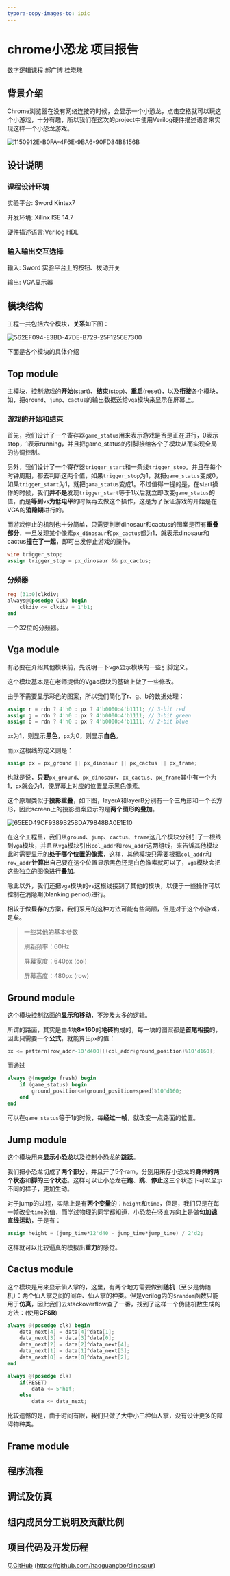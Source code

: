 ```yaml
---
typora-copy-images-to: ipic
---
```


# chrome小恐龙 项目报告

数字逻辑课程  郝广博 桂晓琬

 

 

 

 

 

## 背景介绍

Chrome浏览器在没有网络连接的时候，会显示一个小恐龙，点击空格就可以玩这个小游戏，十分有趣，所以我们在这次的project中使用Verilog硬件描述语言来实现这样一个小恐龙游戏。

![1150912E-B0FA-4F6E-9BA6-90FD84B8156B](https://ww3.sinaimg.cn/large/006y8lVagw1fbeebi1vxtj30yo09gwep.jpg)







## 设计说明

### 课程设计环境

实验平台: Sword Kintex7

开发环境: Xilinx ISE 14.7

硬件描述语言:Verilog HDL

### 输入输出交互选择

输入: Sword 实验平台上的按钮、拨动开关

输出: VGA显示器





## 模块结构

工程一共包括六个模块，**关系**如下图：

![562EF094-E3BD-47DE-B729-25F1256E7300](https://ww1.sinaimg.cn/large/006y8lVagw1fbgwtkwjhtj30vu0mmjsc.jpg)

下面是各个模块的具体介绍

 

 



## Top module

主模块，控制游戏的**开始**(start)、**结束**(stop)、**重启**(reset)，以及**衔接**各个模块，如，把`ground`、`jump`、`cactus`的输出数据送给`vga`模块来显示在屏幕上。

### 游戏的开始和结束

首先，我们设计了一个寄存器`game_status`用来表示游戏是否是正在进行，0表示stop，1表示running，并且把game_status的引脚接给各个子模块从而实现全局的协调控制。

另外，我们设计了一个寄存器`trigger_start`和一条线`trigger_stop`。并且在每个时钟周期，都去判断这两个值，如果`trigger_stop`为1，就把`game_status`变成0，如果`trigger_start`为1，就把`gama_status`变成1。不过值得一提的是，在start操作的时候，我们**并不是**发现`trigger_start`等于1以后就立即改变`game_status`的值，而是**等到`vs`为低电平**的时候再去做这个操作，这是为了保证游戏的开始是在VGA的**消隐期**进行的。

而游戏停止的机制也十分简单，只需要判断dinosaur和cactus的图案是否有**重叠部分**，一旦发现某个像素`px_dinosaur`和`px_cactus`都为1，就表示dinosaur和cactus**撞在了一起**，即可出发停止游戏的操作。

```verilog
wire trigger_stop;
assign trigger_stop = px_dinosaur && px_cactus;
```

### 分频器

```verilog
reg [31:0]clkdiv;
always@(posedge CLK) begin
    clkdiv <= clkdiv + 1'b1;
end
```

一个32位的分频器。

 

## Vga module

有必要在介绍其他模块前，先说明一下vga显示模块的一些引脚定义。

这个模块基本是在老师提供的Vgac模块的基础上做了一些修改。

由于不需要显示彩色的图案，所以我们简化了r、g、b的数据处理：

```verilog
assign r = rdn ? 4'h0 : px ? 4'b0000:4'b1111; // 3-bit red
assign g = rdn ? 4'h0 : px ? 4'b0000:4'b1111; // 3-bit green
assign b = rdn ? 4'h0 : px ? 4'b0000:4'b1111; // 2-bit blue
```

`px`为1，则显示**黑色**，`px`为0，则显示**白色**。

而`px`这根线的定义则是：

```verilog
assign px = px_ground || px_dinosaur || px_cactus || px_frame;
```

也就是说，**只要**`px_ground`、`px_dinosaur`、`px_cactus`、`px_frame`其中有一个为1，`px`就会为1，使屏幕上对应的位置显示黑色像素。

这个原理类似于**投影重叠**，如下图，layerA和layerB分别有一个三角形和一个长方形，因此screen上的投影图案显示的是**两个图形的叠加**。

![65EED49CF9389B25BDA79848BA0E1E10](https://ww4.sinaimg.cn/large/006y8lVagw1fbgx6avd5qj30zk0qowgf.jpg)

在这个工程里，我们从`ground`、`jump`、`cactus`、`frame`这几个模块分别引了一根线到`vga`模块，并且从`vga`模块引出`col_addr`和`row_addr`这两组线，来告诉其他模块此时需要显示的**处于哪个位置的像素**，这样，其他模块只需要根据`col_addr`和`row_addr`**计算出**自己要在这个位置显示黑色还是白色像素就可以了，`vga`模块会把这些独立的图像进行**叠加**。

除此以外，我们还把`vga`模块的`vs`这根线接到了其他的模块，以便于一些操作可以控制在消隐期(blanking period)进行。

相较于做**显存**的方案，我们采用的这种方法可能有些简陋，但是对于这个小游戏，足矣。

> 一些其他的基本参数
>
> 刷新频率：60Hz
>
> 屏幕宽度：640px (col)
>
> 屏幕高度：480px (row)





## Ground module

这个模块控制路面的**显示和移动**，不涉及太多的逻辑。

所谓的路面，其实是由4块**8*160**的**地砖**构成的，每一块的图案都是**首尾相接**的，因此只需要一个**公式**，就能算出`px`的值：

```verilog
px <= pattern[row_addr-10'd400][(col_addr+ground_position)%10'd160];
```

而通过

```verilog
always @(negedge fresh) begin
    if (game_status) begin
        ground_position<=(ground_position+speed)%10'd160;
    end
end
```

可以在`game_status`等于1的时候，每**经过一帧**，就改变一点路面的位置。





## Jump module

这个模块用来**显示小恐龙**以及控制小恐龙的**跳跃**。

我们把小恐龙切成了**两个部分**，并且开了5个ram，分别用来存小恐龙的**身体的两个状态**和**脚的三个状态**。这样可以让小恐龙在**跑**、**跳**、**停止**这三个状态下可以显示不同的样子，更加生动。

对于jump的过程，实际上是有**两个变量**的：`height`和`time`，但是，我们只是在每一帧改变`time`的值，而学过物理的同学都知道，小恐龙在竖直方向上是做**匀加速直线运动**，于是有：

```verilog
assign height = (jump_time*12'd40 - jump_time*jump_time) / 2'd2;
```

这样就可以比较逼真的模拟出**重力**的感觉。



## Cactus module

这个模块是用来显示仙人掌的，这里，有两个地方需要做到**随机**（至少是伪随机）：两个仙人掌之间的间距、仙人掌的种类。但是verilog内的`$random`函数只能用于**仿真**，因此我们去stackoverflow查了一番，找到了这样一个伪随机数生成的方法：(使用**CFSR**)

```verilog
always @(posedge clk) begin
    data_next[4] = data[4]^data[1];
    data_next[3] = data[3]^data[0];
    data_next[2] = data[2]^data_next[4];
    data_next[1] = data[1]^data_next[3];
    data_next[0] = data[0]^data_next[2];
end

always @(posedge clk)
    if(RESET)
        data <= 5'h1f;
    else
        data <= data_next;
```

比较遗憾的是，由于时间有限，我们只做了大中小三种仙人掌，没有设计更多的障碍物种类。





## Frame module







## 程序流程







## 调试及仿真







## 组内成员分工说明及贡献比例









## 项目代码及开发历程

见[GitHub](https://github.com/haoguangbo/dinosaur) (https://github.com/haoguangbo/dinosaur)

